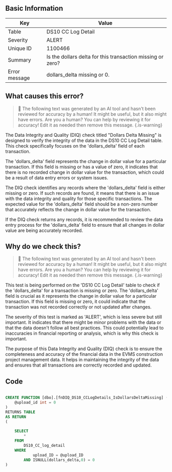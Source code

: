 ## Basic Information
| Key         | Value          |
|-------------|----------------|
| Table       | DS10 CC Log Detail |
| Severity    | ALERT |
| Unique ID   | 1100466   |
| Summary     | Is the dollars delta for this transaction missing or zero? |
| Error message | dollars_delta missing or 0. |

## What causes this error?

> :robot: The following text was generated by an AI tool and hasn't been reviewed for accuracy by a human! It might be useful, but it also might have errors. Are you a human? You can help by reviewing it for accuracy! Edit it as needed then remove this message.
{.is-warning}

The Data Integrity and Quality (DIQ) check titled "Dollars Delta Missing" is designed to verify the integrity of the data in the DS10 CC Log Detail table. This check specifically focuses on the 'dollars_delta' field of each transaction.

The 'dollars_delta' field represents the change in dollar value for a particular transaction. If this field is missing or has a value of zero, it indicates that there is no recorded change in dollar value for the transaction, which could be a result of data entry errors or system issues.

The DIQ check identifies any records where the 'dollars_delta' field is either missing or zero. If such records are found, it means that there is an issue with the data integrity and quality for those specific transactions. The expected value for the 'dollars_delta' field should be a non-zero number that accurately reflects the change in dollar value for the transaction.

If the DIQ check returns any records, it is recommended to review the data entry process for the 'dollars_delta' field to ensure that all changes in dollar value are being accurately recorded.
## Why do we check this?

> :robot: The following text was generated by an AI tool and hasn't been reviewed for accuracy by a human! It might be useful, but it also might have errors. Are you a human? You can help by reviewing it for accuracy! Edit it as needed then remove this message.
{.is-warning}

This test is being performed on the 'DS10 CC Log Detail' table to check if the 'dollars_delta' for a transaction is missing or zero. The 'dollars_delta' field is crucial as it represents the change in dollar value for a particular transaction. If this field is missing or zero, it could indicate that the transaction was not recorded correctly or not updated after changes.

The severity of this test is marked as 'ALERT', which is less severe but still important. It indicates that there might be minor problems with the data or that the data doesn't follow all best practices. This could potentially lead to inaccuracies in financial reporting or analysis, which is why this check is important.

The purpose of this Data Integrity and Quality (DIQ) check is to ensure the completeness and accuracy of the financial data in the EVMS construction project management data. It helps in maintaining the integrity of the data and ensures that all transactions are correctly recorded and updated.
## Code

```sql

CREATE FUNCTION [dbo].[fnDIQ_DS10_CCLogDetails_IsDollarsDeltaMissing] (
	@upload_id int = 0
)
RETURNS TABLE
AS RETURN
(
	
	SELECT 
		*
	FROM 
		DS10_CC_log_detail
	WHERE 
			upload_ID = @upload_ID
		AND ISNULL(dollars_delta,0) = 0
)
```
